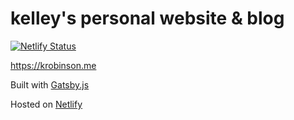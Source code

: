 # kelley's personal website & blog

[![Netlify Status](https://api.netlify.com/api/v1/badges/f83708eb-cf6d-40f4-b17d-54af68b48ff3/deploy-status)](https://app.netlify.com/sites/musing-jones-553932/deploys)

https://krobinson.me

Built with [Gatsby.js](https://www.gatsbyjs.org/starters/gatsbyjs/gatsby-starter-blog/)

Hosted on [Netlify](https://netlify.com)